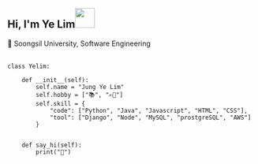 <h2>Hi, I'm Ye Lim<img src="https://media.giphy.com/media/WUlplcMpOCEmTGBtBW/giphy.gif" width="40"></h2> 
🏫 Soongsil University, Software Engineering
<br>
<br>


```
class Yelim:

    def __init__(self):
        self.name = "Jung Ye Lim"
        self.hobby = ["📚", "✍🏻"]
        self.skill = {
            "code": ["Python", "Java", "Javascript", "HTML", "CSS"],
            "tool": ["Django", "Node", "MySQL", "prostgreSQL", "AWS"]
        }


    def say_hi(self):
        print("👋")
```
    

